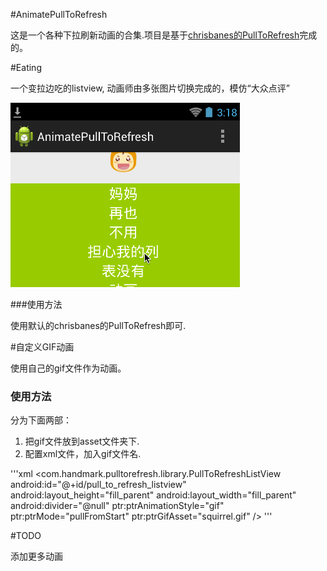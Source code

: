 #AnimatePullToRefresh

这是一个各种下拉刷新动画的合集.项目是基于[chrisbanes的PullToRefresh](https://github.com/chrisbanes/Android-PullToRefresh)完成的。

#Eating

一个变拉边吃的listview, 动画师由多张图片切换完成的，模仿“大众点评”
 
 ![](./slide.gif)
 
###使用方法

使用默认的chrisbanes的PullToRefresh即可.

#自定义GIF动画

使用自己的gif文件作为动画。

### 使用方法

分为下面两部：

1. 把gif文件放到asset文件夹下.
2. 配置xml文件，加入gif文件名.

'''xml
    <com.handmark.pulltorefresh.library.PullToRefreshListView
        android:id="@+id/pull_to_refresh_listview"
        android:layout_height="fill_parent"
        android:layout_width="fill_parent"
        android:divider="@null"
        ptr:ptrAnimationStyle="gif"
        ptr:ptrMode="pullFromStart"
        ptr:ptrGifAsset="squirrel.gif"
        />
'''
 
#TODO
    
添加更多动画
